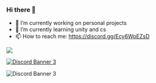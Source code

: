 ### Hi there 👋

- 🔭 I’m currently working on personal projects
- 🌱 I’m currently learning unity and cs
- 📫 How to reach me: https://discord.gg/Ecy6WpEZsD

<img src="https://github-readme-stats.vercel.app/api?username=Criz-595&theme=radical&show_icons=true&hide_border=true">

<a href="https://discord.gg/Ecy6WpEZsD"><img align="center" src="https://discordapp.com/api/guilds/782646778347388959/widget.png?style=banner3" alt="Discord Banner 3"/></a>

<img src="https://discordapp.com/api/guilds/782646778347388959/widget.png?style=banner3" alt="Discord Banner 3"/>




